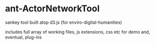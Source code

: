 # ant-ActorNetworkTool
sankey tool built atop d3.js (for enviro-digital-humanities)

includes full array of working files, js extensions, css etc for demo and, eventual, plug-ins
